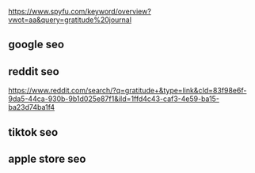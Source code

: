 https://www.spyfu.com/keyword/overview?vwot=aa&query=gratitude%20journal

## google seo




## reddit seo


https://www.reddit.com/search/?q=gratitude+&type=link&cId=83f98e6f-9da5-44ca-930b-9b1d025e87f1&iId=1ffd4c43-caf3-4e59-ba15-ba23d74ba1f4


## tiktok seo


## apple store seo
